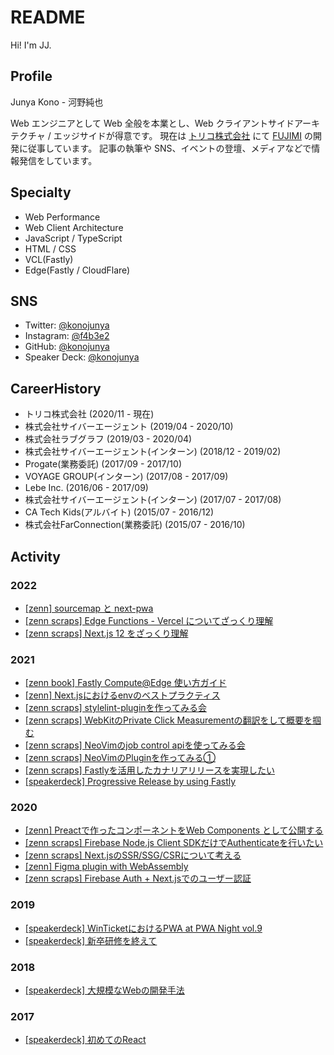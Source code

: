 # README

Hi! I'm JJ.

## Profile

Junya Kono - 河野純也

Web エンジニアとして Web 全般を本業とし、Web クライアントサイドアーキテクチャ / エッジサイドが得意です。
現在は [トリコ株式会社](https://tricot-inc.com) にて [FUJIMI](https://fujimi.me) の開発に従事しています。
記事の執筆や SNS、イベントの登壇、メディアなどで情報発信をしています。

## Specialty

- Web Performance
- Web Client Architecture
- JavaScript / TypeScript
- HTML / CSS
- VCL(Fastly)
- Edge(Fastly / CloudFlare)


## SNS

- Twitter: [@konojunya](https://twitter.com/konojunya)
- Instagram: [@f4b3e2](https://www.instagram.com/f4b3e2)
- GitHub: [@konojunya](https://github.com/konojunya)
- Speaker Deck: [@konojunya](https://speakerdeck.com/konojunya)


## CareerHistory

- トリコ株式会社 (2020/11 - 現在)
- 株式会社サイバーエージェント (2019/04 - 2020/10)
- 株式会社ラブグラフ (2019/03 - 2020/04)
- 株式会社サイバーエージェント(インターン) (2018/12 - 2019/02)
- Progate(業務委託) (2017/09 - 2017/10)
- VOYAGE GROUP(インターン) (2017/08 - 2017/09)
- Lebe Inc. (2016/06 - 2017/09)
- 株式会社サイバーエージェント(インターン) (2017/07 - 2017/08)
- CA Tech Kids(アルバイト) (2015/07 - 2016/12)
- 株式会社FarConnection(業務委託) (2015/07 - 2016/10)


## Activity

### 2022
- [[zenn] sourcemap と next-pwa](https://zenn.dev/jj/articles/next-pwa-with-sourcemap)
- [[zenn scraps] Edge Functions - Vercel についてざっくり理解](https://zenn.dev/jj/scraps/c3f62783f65b91)
- [[zenn scraps] Next.js 12 をざっくり理解](https://zenn.dev/jj/scraps/f8a97c4f669397)

### 2021
- [[zenn book] Fastly Compute@Edge 使い方ガイド](https://zenn.dev/jj/books/fastly-compute-at-edge-guide)
- [[zenn] Next.jsにおけるenvのベストプラクティス](https://zenn.dev/jj/articles/next-js-env-best-practice)
- [[zenn scraps] stylelint-pluginを作ってみる会](https://zenn.dev/jj/scraps/42157938c9eb48)
- [[zenn scraps] WebKitのPrivate Click Measurementの翻訳をして概要を掴む](https://zenn.dev/jj/scraps/1f4c10accb6c98)
- [[zenn scraps] NeoVimのjob control apiを使ってみる会](https://zenn.dev/jj/scraps/e2fe98c24c720a)
- [[zenn scraps] NeoVimのPluginを作ってみる①](https://zenn.dev/jj/scraps/667c49714289a7)
- [[zenn scraps] Fastlyを活用したカナリアリリースを実現したい](https://zenn.dev/jj/scraps/806cacaa44597f)
- [[speakerdeck] Progressive Release by using Fastly](https://speakerdeck.com/konojunya/progressive-release-by-using-fastly-8a9fc1f5-8730-44f3-8981-986e47498c6d)

### 2020
- [[zenn] Preactで作ったコンポーネントをWeb Components として公開する](https://zenn.dev/jj/articles/preact-web-components)
- [[zenn scraps] Firebase Node.js Client SDKだけでAuthenticateを行いたい](https://zenn.dev/jj/scraps/8c28ddb257385f)
- [[zenn scraps] Next.jsのSSR/SSG/CSRについて考える](https://zenn.dev/jj/scraps/e270d446787635)
- [[zenn] Figma plugin with WebAssembly](https://zenn.dev/jj/articles/figma-plugin-with-wasm)
- [[zenn scraps] Firebase Auth + Next.jsでのユーザー認証](https://zenn.dev/jj/scraps/0ef0c51a3a62a6)

### 2019
- [[speakerdeck] WinTicketにおけるPWA at PWA Night vol.9](https://speakerdeck.com/konojunya/winticketniokerupwa-at-pwa-night-vol-dot-9)
- [[speakerdeck] 新卒研修を終えて](https://speakerdeck.com/konojunya/xin-zu-yan-xiu-wozhong-ete)

### 2018
- [[speakerdeck] 大規模なWebの開発手法](https://speakerdeck.com/konojunya/da-gui-mo-nawebfalsekai-fa-shou-fa)

### 2017
- [[speakerdeck] 初めてのReact](https://speakerdeck.com/konojunya/chu-metefalsereact)

